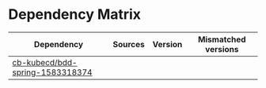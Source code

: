 # Dependency Matrix

Dependency | Sources | Version | Mismatched versions
---------- | ------- | ------- | -------------------
[cb-kubecd/bdd-spring-1583318374](https://github.com/cb-kubecd/bdd-spring-1583318374.git) |  | []() | 
